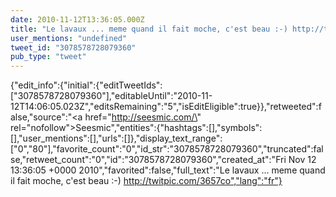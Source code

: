 ```yaml
---
date: 2010-11-12T13:36:05.000Z
title: "Le lavaux ... meme quand il fait moche, c'est beau :-) http://twitpic.com/3657co″"
user_mentions: "undefined"
tweet_id: "3078578728079360"
pub_type: "tweet"
---
```

{"edit_info":{"initial":{"editTweetIds":["3078578728079360"],"editableUntil":"2010-11-12T14:06:05.023Z","editsRemaining":"5","isEditEligible":true}},"retweeted":false,"source":"<a href=\"http://seesmic.com/\" rel=\"nofollow\">Seesmic</a>","entities":{"hashtags":[],"symbols":[],"user_mentions":[],"urls":[]},"display_text_range":["0","80"],"favorite_count":"0","id_str":"3078578728079360","truncated":false,"retweet_count":"0","id":"3078578728079360","created_at":"Fri Nov 12 13:36:05 +0000 2010","favorited":false,"full_text":"Le lavaux ... meme quand il fait moche, c'est beau :-) http://twitpic.com/3657co","lang":"fr"}
